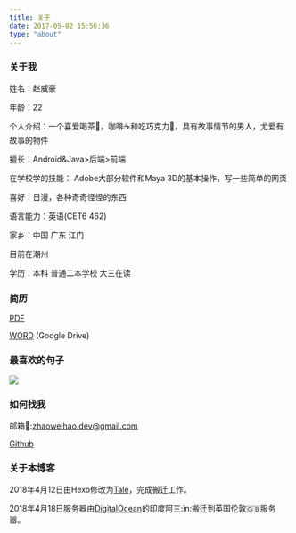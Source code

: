 ```yaml
---
title: 关于
date: 2017-05-02 15:56:36
type: "about"
---
```



### 关于我

姓名：赵威豪

年龄：22

个人介绍：一个喜爱喝茶:tea:，咖啡:coffee:️和吃巧克力:chocolate_bar:，具有故事情节的男人，尤爱有故事的物件

擅长：Android&Java>后端>前端

在学校学的技能：
Adobe大部分软件和Maya 3D的基本操作，写一些简单的网页

喜好：日漫，各种奇奇怪怪的东西

语言能力：英语(CET6 462)

家乡：中国 广东 江门

目前在潮州

学历：本科 普通二本学校 大三在读


### 简历
[PDF](http://www.zhaoweihao.com/upload/resume.pdf)

[WORD](https://drive.google.com/file/d/1tPPaH8pRkJS-L9xddaIA2210yrkg6gKL/view?usp=sharing) (Google Drive)

### 最喜欢的句子

![](http://op4e089f0.bkt.clouddn.com/-1734300004.jpg)

### 如何找我

邮箱:postbox::zhaoweihao.dev@gmail.com

[Github](https://github.com/zhaoweih)

### 关于本博客
2018年4月12日由Hexo修改为[Tale](https://github.com/otale/tale)，完成搬迁工作。

2018年4月18日服务器由[DigitalOcean](https://www.digitalocean.com/)的印度阿三:in:搬迁到英国伦敦:gb:服务器。